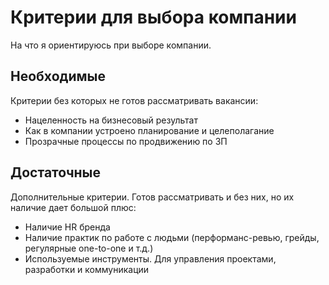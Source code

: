 # Критерии для выбора компании
На что я ориентируюсь при выборе компании.

## Необходимые
Критерии без которых не готов рассматривать вакансии:
- Нацеленность на бизнесовый результат
- Как в компании устроено планирование и целеполагание
- Прозрачные процессы по продвижению по ЗП

## Достаточные
Дополнительные критерии. Готов рассматривать и без них, но их наличие дает большой плюс:
- Наличие HR бренда
- Наличие практик по работе с людьми (перформанс-ревью, грейды, регулярные one-to-one и т.д.)
- Используемые инструменты. Для управления проектами, разработки и коммуникации